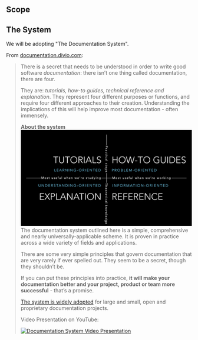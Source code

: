 ## Scope

<!-- TODO: add Koheesio specifics -->
<!-- * NumPy docstrings inside the classes and modules -->
<!-- * Show some examples -->
<!-- * Modify the below to fit our need -->

## The System

We will be adopting "The Documentation System".

From [documentation.divio.com](https://documentation.divio.com):

> There is a secret that needs to be understood in order to write good software _documentation_: there isn’t one thing called documentation, there are four.
>
> They are: _tutorials, how-to guides, technical reference and explanation_. They represent four different purposes or functions, and require four different approaches to their creation. Understanding the implications of this will help improve most documentation - often immensely.
>
> **About the system**
> ![Documentation System Overview](../assets/documentation-system-overview.png)
> The documentation system outlined here is a simple, comprehensive and nearly universally-applicable scheme. It is proven in practice across a wide variety of fields and applications.
>
> There are some very simple principles that govern documentation that are very rarely if ever spelled out. They seem to be a secret, though they shouldn’t be.
>
> If you can put these principles into practice, **it will make your documentation better and your project, product or team more successful** - that’s a promise.
>
> [The system is widely adopted](https://documentation.divio.com/adoption.html#adoption) for large and small, open and proprietary documentation projects.
>
> Video Presentation on YouTube:
>
> [![Documentation System Video Presentation](http://img.youtube.com/vi/t4vKPhjcMZg/0.jpg)](http://www.youtube.com/watch?v=t4vKPhjcMZg "What nobody tells you about documentation")
